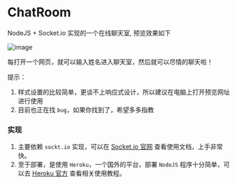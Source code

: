 # ChatRoom
NodeJS + Socket.io 实现的一个在线聊天室, 预览效果如下

![image](https://github.com/hwaphon/ChatRoom/blob/master/demo.png)

每打开一个网页，就可以输入姓名进入聊天室，然后就可以尽情的聊天啦！

提示：

1. 样式设置的比较简单，更谈不上响应式设计，所以建议在电脑上打开预览网址进行使用
2. 目前也正在找 `bug`，如果你找到了，希望多多指教

### 实现

1. 主要依赖 `sockt.io` 实现，可以在 [Socket.io 官网](https://socket.io/) 查看使用文档，上手非常快。
2. 至于部署，是使用 `Heroku`，一个国外的平台，部署 `NodeJS` 程序十分简单，可以去 [Heroku 官方](https://www.heroku.com) 查看相关使用教程。



